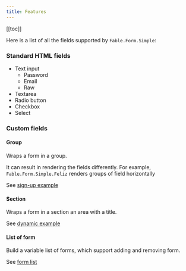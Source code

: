 ```yaml
---
title: Features
---
```


[[toc]]

Here is a list of all the fields supported by `Fable.Form.Simple`:

### Standard HTML fields

- Text input
    - Password
    - Email
    - Raw
- Textarea
- Radio button
- Checkbox
- Select

### Custom fields

#### Group

Wraps a form in a group.

It can result in rendering the fields differently. For example, `Fable.Form.Simple.Feliz` renders groups of field horizontally

See [sign-up example](/Fable.Form/examples/index.html#sign-up)

#### Section

Wraps a form in a section an area with a title.

See [dynamic example](/Fable.Form/examples/index.html#dynamic-form)

#### List of form

Build a variable list of forms, which support adding and removing form.

See [form list](/Fable.Form/examples/index.html#form-list)
